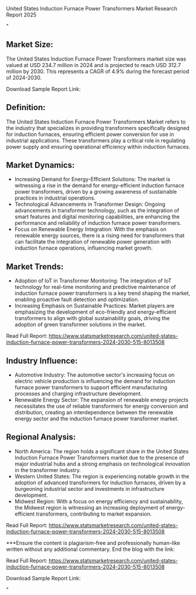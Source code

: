 United States Induction Furnace Power Transformers Market Research Report 2025 

"<html>
<h2>Market Size:</h2>
<p>The United States Induction Furnace Power Transformers market size was valued at USD 234.7 million in 2024 and is projected to reach USD 312.7 million by 2030. This represents a CAGR of 4.9% during the forecast period of 2024-2030.</p>
<p>Download Sample Report Link: <a href=''></a></p>

<h2>Definition:</h2>
<p>The United States Induction Furnace Power Transformers Market refers to the industry that specializes in providing transformers specifically designed for induction furnaces, ensuring efficient power conversion for use in industrial applications. These transformers play a critical role in regulating power supply and ensuring operational efficiency within induction furnaces.</p>

<h2>Market Dynamics:</h2>
<ul>
<li>Increasing Demand for Energy-Efficient Solutions: The market is witnessing a rise in the demand for energy-efficient induction furnace power transformers, driven by a growing awareness of sustainable practices in industrial operations.</li>
<li>Technological Advancements in Transformer Design: Ongoing advancements in transformer technology, such as the integration of smart features and digital monitoring capabilities, are enhancing the performance and reliability of induction furnace power transformers.</li>
<li>Focus on Renewable Energy Integration: With the emphasis on renewable energy sources, there is a rising need for transformers that can facilitate the integration of renewable power generation with induction furnace operations, influencing market growth.</li>
</ul>

<h2>Market Trends:</h2>
<ul>
<li>Adoption of IoT in Transformer Monitoring: The integration of IoT technology for real-time monitoring and predictive maintenance of induction furnace power transformers is a key trend shaping the market, enabling proactive fault detection and optimization.</li>
<li>Increasing Emphasis on Sustainable Practices: Market players are emphasizing the development of eco-friendly and energy-efficient transformers to align with global sustainability goals, driving the adoption of green transformer solutions in the market.</li>
</ul>
<p>Read Full Report: <a href='https://www.statsmarketresearch.com/united-states-induction-furnace-power-transformers-2024-2030-515-8013508'>https://www.statsmarketresearch.com/united-states-induction-furnace-power-transformers-2024-2030-515-8013508</a></p>

<h2>Industry Influence:</h2>
<ul>
<li>Automotive Industry: The automotive sector's increasing focus on electric vehicle production is influencing the demand for induction furnace power transformers to support efficient manufacturing processes and charging infrastructure development.</li>
<li>Renewable Energy Sector: The expansion of renewable energy projects necessitates the use of reliable transformers for energy conversion and distribution, creating an interdependence between the renewable energy sector and the induction furnace power transformer market.</li>
</ul>

<h2>Regional Analysis:</h2>
<ul>
<li>North America: The region holds a significant share in the United States Induction Furnace Power Transformers market due to the presence of major industrial hubs and a strong emphasis on technological innovation in the transformer industry.</li>
<li>Western United States: The region is experiencing notable growth in the adoption of advanced transformers for induction furnaces, driven by a burgeoning industrial sector and investments in infrastructure development.</li>
<li>Midwest Region: With a focus on energy efficiency and sustainability, the Midwest region is witnessing an increasing deployment of energy-efficient transformers, contributing to market expansion.</li>
</ul>
<p>Read Full Report: <a href='https://www.statsmarketresearch.com/united-states-induction-furnace-power-transformers-2024-2030-515-8013508'>https://www.statsmarketresearch.com/united-states-induction-furnace-power-transformers-2024-2030-515-8013508</a></p>

<p>***Ensure the content is plagiarism-free and professionally human-like written without any additional commentary. End the blog with the link: <p>Read Full Report: <a href='https://www.statsmarketresearch.com/united-states-induction-furnace-power-transformers-2024-2030-515-8013508'>https://www.statsmarketresearch.com/united-states-induction-furnace-power-transformers-2024-2030-515-8013508</a></p>
<p>Download Sample Report Link: <a href=''></a></p>
</html>"
